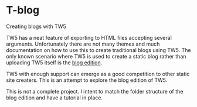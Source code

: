 # T-blog
Creating blogs with TW5


TW5 has a neat feature of exporting to HTML files accepting several arguments. Unfortunately there are not many themes and much documentation on how to use this to create traditional blogs using TW5. The only known scenario where TW5 is used to create a static blog rather than uploading TW5 itself is the [blog edition](https://github.com/Jermolene-blog/blog).

TW5 with enough support can emerge as a good competition to other static site creaters. This is an attempt to explore the blog edition of TW5. 

This is not a complete project. I intent to match the folder structure of the blog edition and have a tutorial in place.